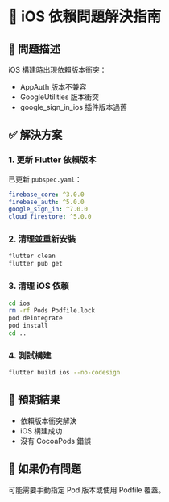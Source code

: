 # 🔧 iOS 依賴問題解決指南

## 🚨 **問題描述**
iOS 構建時出現依賴版本衝突：
- AppAuth 版本不兼容
- GoogleUtilities 版本衝突
- google_sign_in_ios 插件版本過舊

## ✅ **解決方案**

### 1. 更新 Flutter 依賴版本
已更新 `pubspec.yaml`：
```yaml
firebase_core: ^3.0.0
firebase_auth: ^5.0.0
google_sign_in: ^7.0.0
cloud_firestore: ^5.0.0
```

### 2. 清理並重新安裝
```bash
flutter clean
flutter pub get
```

### 3. 清理 iOS 依賴
```bash
cd ios
rm -rf Pods Podfile.lock
pod deintegrate
pod install
cd ..
```

### 4. 測試構建
```bash
flutter build ios --no-codesign
```

## 🎯 **預期結果**
- 依賴版本衝突解決
- iOS 構建成功
- 沒有 CocoaPods 錯誤

## 🚨 **如果仍有問題**
可能需要手動指定 Pod 版本或使用 Podfile 覆蓋。
